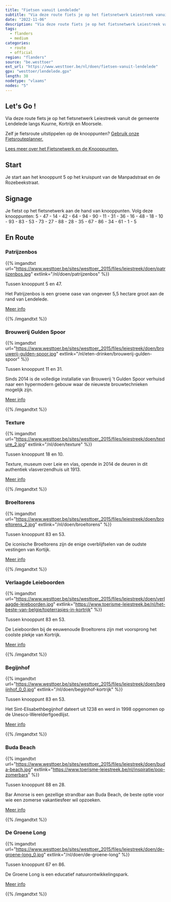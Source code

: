 ```yaml
---
title: "Fietsen vanuit Lendelede"
subtitle: "Via deze route fiets je op het fietsnetwerk Leiestreek vanuit de gemeente Lendelede langs Kuurne, Kortrijk en Moorsele"
date: "2022-11-06"
description: "Via deze route fiets je op het fietsnetwerk Leiestreek vanuit de gemeente Lendelede langs Kuurne, Kortrijk en Moorsele" 
tags:
  - flanders
  - medium
categories: 
  - route
  - official
region: "flanders"
source: "be.westtoer"
ext_url: "https://www.westtoer.be/nl/doen/fietsen-vanuit-lendelede"
gpx: "westtoer/lendelede.gpx"
length: 38
nodetype: "vlaams"
nodes: "5"
---
```


## Let's Go !

Via deze route fiets je op het fietsnetwerk Leiestreek vanuit de gemeente Lendelede langs Kuurne, Kortrijk en Moorsele.

Zelf je fietsroute uitstippelen op de knooppunten? [Gebruik onze Fietsrouteplanner.](https://www.westtoer.be/nl/fietsrouteplanner)

[Lees meer over het Fietsnetwerk en de Knooppunten.](https://www.westtoer.be/nl/inspiratie/fietsnetwerk)

## Start 

Je start aan het knooppunt 5 op het kruispunt van de Manpadstraat en de Rozebeekstraat.

## Signage

Je fietst op het fietsnetwerk aan de hand van knooppunten. Volg deze knooppunten: 5 - 47 - 14 - 42 - 64 - 94 - 90 - 11 - 31 - 36 - 16 - 48 - 18 - 10 - 93 - 83 - 53 - 73 - 27 - 88 - 28 - 35 - 67 - 86 - 34 - 61 - 1 - 5

## En Route

### Patrijzenbos

{{% imgandtxt url="https://www.westtoer.be/sites/westtoer_2015/files/leiestreek/doen/patrijzenbos.jpg" extlink="/nl/doen/patrijzenbos" %}}

Tussen knooppunt 5 en 47.

Het Patrijzenbos is een groene oase van ongeveer 5,5 hectare groot aan de rand van Lendelede.

[Meer info](https://www.westtoer.be/nl/doen/patrijzenbos)

{{% /imgandtxt %}}

### Brouwerij Gulden Spoor

{{% imgandtxt url="https://www.westtoer.be/sites/westtoer_2015/files/leiestreek/doen/brouwerij-gulden-spoor.jpg" extlink="/nl/eten-drinken/brouwerij-gulden-spoor" %}}

Tussen knooppunt 11 en 31.

Sinds 2014 is de volledige installatie van Brouwerij ’t Gulden Spoor verhuisd naar een hypermodern gebouw waar de nieuwste brouwtechnieken mogelijk zijn.

[Meer info](https://www.westtoer.be/nl/eten-drinken/brouwerij-gulden-spoor)

{{% /imgandtxt %}}

### Texture

{{% imgandtxt url="https://www.westtoer.be/sites/westtoer_2015/files/leiestreek/doen/texture_2.jpg" extlink="/nl/doen/texture" %}}

Tussen knooppunt 18 en 10.

Texture, museum over Leie en vlas, opende in 2014 de deuren in dit authentiek vlasverzendhuis uit 1913. 

[Meer info](https://www.westtoer.be/nl/doen/texture)

{{% /imgandtxt %}}

### Broeltorens

{{% imgandtxt url="https://www.westtoer.be/sites/westtoer_2015/files/leiestreek/doen/broeltorens_2.jpg" extlink="/nl/doen/broeltorens" %}}

Tussen knooppunt 83 en 53.

De iconische Broeltorens zijn de enige overblijfselen van de oudste vestingen van Kortijk.

[Meer info](https://www.westtoer.be/nl/doen/broeltorens)

{{% /imgandtxt %}}

### Verlaagde Leieboorden

{{% imgandtxt url="https://www.westtoer.be/sites/westtoer_2015/files/leiestreek/doen/verlaagde-leieboorden.jpg" extlink="https://www.toerisme-leiestreek.be/nl/het-beste-van-belgie/topterrasjes-in-kortrijk" %}}

Tussen knooppunt 83 en 53.

De Leieboorden bij de eeuwenoude Broeltorens zijn met voorsprong het coolste plekje van Kortrijk.

[Meer info](https://www.toerisme-leiestreek.be/nl/het-beste-van-belgie/topterrasjes-in-kortrijk)

{{% /imgandtxt %}}

### Begijnhof

{{% imgandtxt url="https://www.westtoer.be/sites/westtoer_2015/files/leiestreek/doen/begijnhof_0_0.jpg" extlink="/nl/doen/begijnhof-kortrijk" %}}

Tussen knooppunt 83 en 53.

Het Sint-Elisabethbegijnhof dateert uit 1238 en werd in 1998 opgenomen op de Unesco-Werelderfgoedlijst.

[Meer info](https://www.westtoer.be/nl/doen/begijnhof-kortrijk)

{{% /imgandtxt %}}

### Buda Beach

{{% imgandtxt url="https://www.westtoer.be/sites/westtoer_2015/files/leiestreek/doen/buda-beach.jpg" extlink="https://www.toerisme-leiestreek.be/nl/inspiratie/pop-zomerbars" %}}

Tussen knooppunt 88 en 28.

Bar Amorse is een gezellige strandbar aan Buda Beach, de beste optie voor wie een zomerse vakantiesfeer wil opzoeken.

[Meer info](https://www.toerisme-leiestreek.be/nl/inspiratie/pop-zomerbars)

{{% /imgandtxt %}}

### De Groene Long

{{% imgandtxt url="https://www.westtoer.be/sites/westtoer_2015/files/leiestreek/doen/de-groene-long_0.jpg" extlink="/nl/doen/de-groene-long" %}}

Tussen knooppunt 67 en 86.

De Groene Long is een educatief natuurontwikkelingspark.

[Meer info](https://www.westtoer.be/nl/doen/de-groene-long)

{{% /imgandtxt %}}